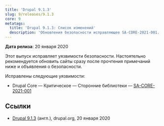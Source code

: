 ```yaml
---
title: 'Drupal 9.1.3'
slug: 9/releases/9.1.3
core: 9
metatags:
  title: 'Drupal 9.1.3: Список изменений'
  description: 'Обновления безопасности исправляющее SA-CORE-2021-001.'
---
```


**Дата релиза**: 20 января 2020

Этот выпуск исправляет уязвимости безопасности. Настоятельно рекомендуется обновить сайты сразу после прочтения примечаний ниже и объявления о безопасности.

Исправлены следующие уязвимости:

- Drupal Core — Критическое — Сторонние библиотеки — [SA-CORE-2021-001](../../../../security/sa-core/2021-001/index.md)

## Ссылки

- [Drupal 9.1.3](https://www.drupal.org/project/drupal/releases/9.1.3) (англ.), drupal.org, 20 января 2020
